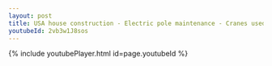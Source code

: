 ```yaml
---
layout: post
title: USA house construction - Electric pole maintenance - Cranes used whatsapp status
youtubeId: 2vb3w1J8sos
---
```


{% include youtubePlayer.html id=page.youtubeId %}
